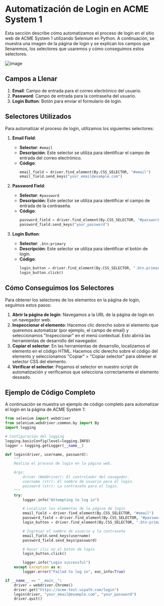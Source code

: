 
# Automatización de Login en ACME System 1

Esta sección describe cómo automatizamos el proceso de login en el sitio web de ACME System 1 utilizando Selenium en Python. A continuación, se muestra una imagen de la página de login y se explican los campos que llenaremos, los selectores que usaremos y cómo conseguimos estos selectores.

![image](https://github.com/user-attachments/assets/a602d63b-ffb9-4d76-a6df-c46b6e757aae)

## Campos a Llenar

1. **Email**: Campo de entrada para el correo electrónico del usuario.
2. **Password**: Campo de entrada para la contraseña del usuario.
3. **Login Button**: Botón para enviar el formulario de login.

## Selectores Utilizados

Para automatizar el proceso de login, utilizamos los siguientes selectores:

1. **Email Field**:
   - **Selector**: `#email`
   - **Descripción**: Este selector se utiliza para identificar el campo de entrada del correo electrónico.
   - **Código**:
     ```python
     email_field = driver.find_element(By.CSS_SELECTOR, "#email")
     email_field.send_keys("your_email@example.com")
     ```

2. **Password Field**:
   - **Selector**: `#password`
   - **Descripción**: Este selector se utiliza para identificar el campo de entrada de la contraseña.
   - **Código**:
     ```python
     password_field = driver.find_element(By.CSS_SELECTOR, "#password")
     password_field.send_keys("your_password")
     ```

3. **Login Button**:
   - **Selector**: `.btn-primary`
   - **Descripción**: Este selector se utiliza para identificar el botón de login.
   - **Código**:
     ```python
     login_button = driver.find_element(By.CSS_SELECTOR, ".btn-primary")
     login_button.click()
     ```

## Cómo Conseguimos los Selectores

Para obtener los selectores de los elementos en la página de login, seguimos estos pasos:

1. **Abrir la página de login**: Navegamos a la URL de la página de login en un navegador web.
2. **Inspeccionar el elemento**: Hacemos clic derecho sobre el elemento que queremos automatizar (por ejemplo, el campo de email) y seleccionamos "Inspeccionar" en el menú contextual. Esto abrirá las herramientas de desarrollo del navegador.
3. **Copiar el selector**: En las herramientas de desarrollo, localizamos el elemento en el código HTML. Hacemos clic derecho sobre el código del elemento y seleccionamos "Copiar" > "Copiar selector" para obtener el selector CSS del elemento.
4. **Verificar el selector**: Pegamos el selector en nuestro script de automatización y verificamos que selecciona correctamente el elemento deseado.

## Ejemplo de Código Completo

A continuación se muestra un ejemplo de código completo para automatizar el login en la página de ACME System 1:

```python
from selenium import webdriver
from selenium.webdriver.common.by import By
import logging

# Configuración del logging
logging.basicConfig(level=logging.INFO)
logger = logging.getLogger(__name__)

def login(driver, username, password):
    """
    Realiza el proceso de login en la página web.

    Args:
        driver (WebDriver): El controlador del navegador.
        username (str): El nombre de usuario para el login.
        password (str): La contraseña para el login.
    """
    try:
        logger.info("Attempting to log in")

        # Localizar los elementos de la página de login
        email_field = driver.find_element(By.CSS_SELECTOR, "#email")
        password_field = driver.find_element(By.CSS_SELECTOR, "#password")
        login_button = driver.find_element(By.CSS_SELECTOR, ".btn-primary")

        # Ingresar el nombre de usuario y la contraseña
        email_field.send_keys(username)
        password_field.send_keys(password)

        # Hacer clic en el botón de login
        login_button.click()

        logger.info("Login successful")
    except Exception as e:
        logger.error("Failed to log in", exc_info=True)

if __name__ == "__main__":
    driver = webdriver.Chrome()
    driver.get("https://acme-test.uipath.com/login")
    login(driver, "your_email@example.com", "your_password")
    driver.quit()


